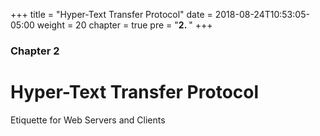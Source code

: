 +++
title = "Hyper-Text Transfer Protocol"
date = 2018-08-24T10:53:05-05:00
weight = 20
chapter = true
pre = "<b>2. </b>"
+++

### Chapter 2

# Hyper-Text Transfer Protocol

Etiquette for Web Servers and Clients